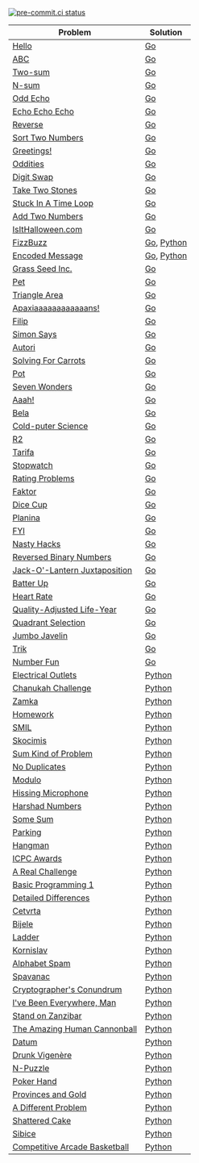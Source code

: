 [![pre-commit.ci status](https://results.pre-commit.ci/badge/github/ramonrwx/kattis/main.svg)](https://results.pre-commit.ci/latest/github/ramonrwx/kattis/main)

| Problem | Solution |
| ------ | ------|
| [Hello](https://open.kattis.com/problems/hello) | [Go](Problems/hello.go) |
| [ABC](https://open.kattis.com/problems/abc) | [Go](Problems/abc.go) |
| [Two-sum](https://open.kattis.com/problems/twosum) | [Go](Problems/twosum.go) |
| [N-sum](https://open.kattis.com/problems/nsum) | [Go](Problems/nsum.go) |
| [Odd Echo](https://open.kattis.com/problems/oddecho) | [Go](Problems/oddecho.go )|
| [Echo Echo Echo](https://open.kattis.com/problems/echoechoecho) | [Go](Problems/echoechoecho.go) |
| [Reverse](https://open.kattis.com/problems/ofugsnuid) | [Go](Problems/ofugsnuid.go) |
| [Sort Two Numbers](https://open.kattis.com/problems/sorttwonumbers) | [Go](Problems/sorttwonumbers.go) |
| [Greetings!](https://open.kattis.com/problems/greetings2) | [Go](Problems/greetings2.go) |
| [Oddities](https://open.kattis.com/problems/oddities) | [Go](Problems/oddities.go) |
| [Digit Swap](https://open.kattis.com/problems/digitswap) | [Go](Problems/digitswap.go) |
| [Take Two Stones](https://open.kattis.com/problems/twostones) | [Go](Problems/twostones.go) |
| [Stuck In A Time Loop](https://open.kattis.com/problems/timeloop) | [Go](Problems/timeloop.go) |
| [Add Two Numbers](https://open.kattis.com/problems/addtwonumbers) | [Go](Problems/addtwonumbers.go) |
| [IsItHalloween.com](https://open.kattis.com/problems/isithalloween) | [Go](Problems/isithalloween.go) |
| [FizzBuzz](https://open.kattis.com/problems/fizzbuzz) | [Go](Problems/fizzbuzz.go), [Python](Problems/fizzbuzz.py) |
| [Encoded Message](https://open.kattis.com/problems/encodedmessage) | [Go](Problems/encodedmessage.go), [Python](Problems/encodedmessage.py) |
| [Grass Seed Inc.](https://open.kattis.com/problems/grassseed) | [Go](Problems/grassseed.go) |
| [Pet](https://open.kattis.com/problems/pet) | [Go](Problems/pet.go) |
| [Triangle Area](https://open.kattis.com/problems/triarea) | [Go](Problems/triarea.go) |
| [Apaxiaaaaaaaaaaaans!](https://open.kattis.com/problems/apaxiaaans) | [Go](Problems/apaxiaaans.go) |
| [Filip](https://open.kattis.com/problems/filip) | [Go](Problems/filip.go) |
| [Simon Says](https://open.kattis.com/problems/simonsays) | [Go](Problems/simonsays.go) |
| [Autori](https://open.kattis.com/problems/autori) | [Go](Problems/autori.go) |
| [Solving For Carrots](https://open.kattis.com/problems/carrots) | [Go](Problems/carrots.go) |
| [Pot](https://open.kattis.com/problems/pot) | [Go](Problems/pot.go) |
| [Seven Wonders](https://open.kattis.com/problems/sevenwonders) | [Go](Problems/sevenwonders.go) |
| [Aaah!](https://open.kattis.com/problems/aaah) | [Go](Problems/aaah.go) |
| [Bela](https://open.kattis.com/problems/bela) | [Go](Problems/bela.go) |
| [Cold-puter Science](https://open.kattis.com/problems/cold) | [Go](Problems/cold.go) |
| [R2](https://open.kattis.com/problems/r2) | [Go](Problems/r2.go) |
| [Tarifa](https://open.kattis.com/problems/tarifa) | [Go](Problems/tarifa.go) |
| [Stopwatch](https://open.kattis.com/problems/stopwatch) | [Go](Problems/stopwatch.go) |
| [Rating Problems](https://open.kattis.com/problems/ratingproblems) | [Go](Problems/ratingproblems.go) |
| [Faktor](https://open.kattis.com/problems/faktor) | [Go](Problems/faktor.go) |
| [Dice Cup](https://open.kattis.com/problems/dicecup) | [Go](Problems/dicecup.go) |
| [Planina](https://open.kattis.com/problems/planina) | [Go](Problems/planina.go) |
| [FYI](https://open.kattis.com/problems/fyi) | [Go](Problems/fyi.go) |
| [Nasty Hacks](https://open.kattis.com/problems/nastyhacks) | [Go](Problems/nastyhacks.go) |
| [Reversed Binary Numbers](https://open.kattis.com/problems/reversebinary) | [Go](Problems/reversebinary.go) |
| [Jack-O'-Lantern Juxtaposition](https://open.kattis.com/problems/jackolanternjuxtaposition) | [Go](Problems/jackolanternjuxtaposition.go) |
| [Batter Up](https://open.kattis.com/problems/batterup) | [Go](Problems/batterup.go) |
| [Heart Rate](https://open.kattis.com/problems/heartrate) | [Go](Problems/heartrate.go) |
| [Quality-Adjusted Life-Year](https://open.kattis.com/problems/qaly) | [Go](Problems/qaly.go) |
| [Quadrant Selection](https://open.kattis.com/problems/quadrant) | [Go](Problems/quadrant.go) |
| [Jumbo Javelin](https://open.kattis.com/problems/jumbojavelin) | [Go](Problems/jumbojavelin.go) |
| [Trik](https://open.kattis.com/problems/trik) | [Go](Problems/trik.go) |
| [Number Fun](https://open.kattis.com/problems/numberfun) | [Go](Problems/numberfun.go) |
| [Electrical Outlets](https://open.kattis.com/problems/electricaloutlets) | [Python](Problems/electricaloutlets.py) |
| [Chanukah Challenge](https://open.kattis.com/problems/chanukah) | [Python](Problems/chanukah.py) |
| [Zamka](https://open.kattis.com/problems/zamka) | [Python](Problems/zamka.py) |
| [Homework](https://open.kattis.com/problems/heimavinna) | [Python](Problems/heimavinna.py) |
| [SMIL](https://open.kattis.com/problems/smil) | [Python](Problems/smil.py) |
| [Skocimis](https://open.kattis.com/problems/skocimis) | [Python](Problems/skocimis.py) |
| [Sum Kind of Problem](https://open.kattis.com/problems/sumkindofproblem) | [Python](Problems/sumkindofproblem.py) |
| [No Duplicates](https://open.kattis.com/problems/nodup) | [Python](Problems/nodup.py) |
| [Modulo](https://open.kattis.com/problems/modulo) | [Python](Problems/modulo.py) |
| [Hissing Microphone](https://open.kattis.com/problems/hissingmicrophone) | [Python](Problems/hissingmicrophone.py) |
| [Harshad Numbers](https://open.kattis.com/problems/harshadnumbers) | [Python](Problems/harshadnumbers.py) |
| [Some Sum](https://open.kattis.com/problems/somesum) | [Python](Problems/somesum.py) |
| [Parking](https://open.kattis.com/problems/parking2) | [Python](Problems/parking2.py) |
| [Hangman](https://open.kattis.com/problems/hangman) | [Python](Problems/hangman.py) |
| [ICPC Awards](https://open.kattis.com/problems/icpcawards) | [Python](Problems/icpcawards.py) |
| [A Real Challenge](https://open.kattis.com/problems/areal) | [Python](Problems/areal.py) |
| [Basic Programming 1](https://open.kattis.com/problems/basicprogramming1) | [Python](Problems/basicprogramming1.py) |
| [Detailed Differences](https://open.kattis.com/problems/detaileddifferences) | [Python](Problems/detaileddifferences.py) |
| [Cetvrta](https://open.kattis.com/problems/cetvrta) | [Python](Problems/cetvrta.py) |
| [Bijele](https://open.kattis.com/problems/bijele) | [Python](Problems/bijele.py) |
| [Ladder](https://open.kattis.com/problems/ladder) | [Python](Problems/ladder.py) |
| [Kornislav](https://open.kattis.com/problems/kornislav) | [Python](Problems/kornislav.py) |
| [Alphabet Spam](https://open.kattis.com/problems/alphabetspam) | [Python](Problems/alphabetspam.py) |
| [Spavanac](https://open.kattis.com/problems/spavanac) | [Python](Problems/spavanac.py) |
| [Cryptographer's Conundrum](https://open.kattis.com/problems/conundrum) | [Python](Problems/conundrum.py) |
| [I've Been Everywhere, Man](https://open.kattis.com/problems/everywhere) | [Python](Problems/everywhere.py) |
| [Stand on Zanzibar](https://open.kattis.com/problems/zanzibar) | [Python](Problems/zanzibar.py) |
| [The Amazing Human Cannonball](https://open.kattis.com/problems/humancannonball2) | [Python](Problems/humancannonball2.py) |
| [Datum](https://open.kattis.com/problems/datum) | [Python](Problems/datum.py) |
| [Drunk Vigenère](https://open.kattis.com/problems/drunkvigenere) | [Python](Problems/drunkvigenere.py) |
| [N-Puzzle](https://open.kattis.com/problems/npuzzle) | [Python](Problems/npuzzle.py) |
| [Poker Hand](https://open.kattis.com/problems/pokerhand) | [Python](Problems/pokerhand.py) |
| [Provinces and Gold](https://open.kattis.com/problems/provincesandgold) | [Python](Problems/provincesandgold.py) |
| [A Different Problem](https://open.kattis.com/problems/different) | [Python](Problems/different.py) |
| [Shattered Cake](https://open.kattis.com/problems/shatteredcake) | [Python](Problems/shatteredcake.py) |
| [Sibice](https://open.kattis.com/problems/sibice) | [Python](Problems/sibice.py) |
| [Competitive Arcade Basketball](https://open.kattis.com/problems/competitivearcadebasketball) | [Python](Problems/competitivearcadebasketball.py) |
